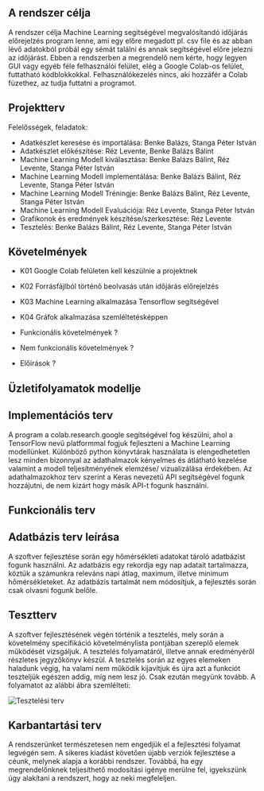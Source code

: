 
## A rendszer célja
A rendszer célja Machine Learning segítségével megvalósítandó időjárás előrejelzés program lenne, ami egy előre megadott pl. csv file és az abban lévő adatokból próbál egy sémát találni és annak segítségével előre jelezni az időjárást. Ebben a rendszerben a megrendelő nem kérte, hogy legyen GUI vagy egyéb féle felhasználói felület, elég a Google Colab-os felület, futtatható kódblokkokkal. Felhasználókezelés nincs, aki hozzáfér a Colab füzethez, az tudja futtatni a programot.

## Projektterv
Felelősségek, feladatok:
 - Adatkészlet keresése és importálása: Benke Balázs, Stanga Péter István
 - Adatkészlet előkészítése: Réz Levente, Benke Balázs Bálint
 - Machine Learning Modell kiválasztása: Benke Balázs Bálint, Réz Levente, Stanga Péter István
 - Machine Learning Modell implementálása: Benke Balázs Bálint, Réz Levente, Stanga Péter István
 - Machine Learning Modell Tréningje: Benke Balázs Bálint, Réz Levente, Stanga Péter István
 - Machine Learning Modell Evaluációja: Réz Levente, Stanga Péter István
 - Grafikonok és eredmények készítése/szerkesztése: Réz Levente
 - Tesztelés: Benke Balázs Bálint, Réz Levente, Stanga Péter István


## Követelmények
- K01 Google Colab felületen kell készülnie a projektnek
- K02 Forrásfájlból történő beolvasás után időjárás előrejelzés
- K03 Machine Learning alkalmazása Tensorflow segítségével
- K04 Gráfok alkalmazása szemléltetésképpen

- Funkcionális követelmények ?
- Nem funkcionális követelmények ?
- Előírások ?

## Üzletifolyamatok modellje


## Implementációs terv
A program a colab.research.google segítségével fog készülni, ahol a TensorFlow nevű platformmal fogjuk fejleszteni a Machine Learning modellünket. Különböző python könyvtárak használata is elengedhetetlen lesz minden bizonnyal az adathalmazok kényelmes és átlátható kezelése valamint a modell teljesítményének elemzése/ vizualizálása érdekében. Az adathalmazokhoz terv szerint a Keras nevezetű API segítségével fogunk hozzájutni, de nem kizárt hogy másik API-t fogunk használni.


## Funkcionális terv
   
## Adatbázis terv leírása
A szoftver fejlesztése során egy hőmérsékleti adatokat tároló adatbázist fogunk használni.
Az adatbázis egy rekordja egy nap adatait tartalmazza, köztük a számunkra releváns napi átlag,
maximum, illetve minimum hőmérsékleteket.
Az adatbázis tartalmát nem módosítjuk, a fejlesztés során csak olvasni fogunk belőle.


## Tesztterv
A szoftver fejlesztésének végén történik a tesztelés, mely során a követelmény specifikáció
követelménylista pontjában szereplő elemek működését vizsgáljuk.
A tesztelés folyamatáról, illetve annak eredményéről részletes jegyzőkönyv készül.
A tesztelés során az egyes elemeken haladunk végig, ha valami nem működik kijavítjuk és 
újra azt a funkciót teszteljük egészen addig, míg nem lesz jó.
Csak ezután megyünk tovább. A folyamatot az alábbi ábra szemlélteti:

![Tesztelési terv](https://user-images.githubusercontent.com/113850216/201758430-fb3ea6f7-2838-4a23-b37b-035ed1159b01.png)

## Karbantartási terv
A rendszerünket természetesen nem engedjük el a fejlesztési folyamat legvégén sem.
A sikeres kiadást követően újabb verziók fejlesztése a céunk, melynek alapja
a korábbi rendszer.
Továbbá, ha egy megrendelőnknek teljesíthető modosítási igénye merülne fel,
igyekszünk úgy alakítani a rendszert, hogy az neki megfeleljen.


